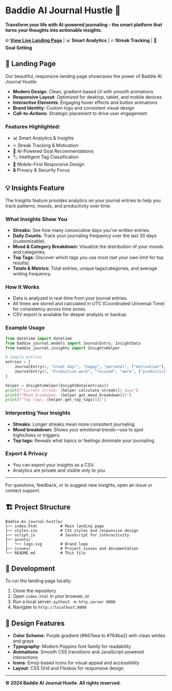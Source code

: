 # Baddie AI Journal Hustle 👑

**Transform your life with AI-powered journaling - the smart platform that turns your thoughts into actionable insights.**

🌐 **[View Live Landing Page](./index.html)** | 📊 **Smart Analytics** | 🔥 **Streak Tracking** | 🎯 **Goal Setting**

## 🚀 Landing Page

Our beautiful, responsive landing page showcases the power of Baddie AI Journal Hustle:

- **Modern Design**: Clean, gradient-based UI with smooth animations
- **Responsive Layout**: Optimized for desktop, tablet, and mobile devices
- **Interactive Elements**: Engaging hover effects and button animations
- **Brand Identity**: Custom logo and consistent visual design
- **Call-to-Actions**: Strategic placement to drive user engagement

### Features Highlighted:
- 📊 Smart Analytics & Insights
- 🔥 Streak Tracking & Motivation
- 🎯 AI-Powered Goal Recommendations
- 🏷️ Intelligent Tag Classification
- 📱 Mobile-First Responsive Design
- 🔒 Privacy & Security Focus

## 💡 Insights Feature

The Insights feature provides analytics on your journal entries to help you track patterns, moods, and productivity over time.

### What Insights Show You
- **Streaks:** See how many consecutive days you’ve written entries.
- **Daily Counts:** Track your journaling frequency over the last 30 days (customizable).
- **Mood & Category Breakdown:** Visualize the distribution of your moods and categories.
- **Top Tags:** Discover which tags you use most (set your own limit for top results).
- **Totals & Metrics:** Total entries, unique tags/categories, and average writing frequency.

### How It Works
- Data is analyzed in real-time from your journal entries.
- All times are stored and calculated in UTC (Coordinated Universal Time) for consistency across time zones.
- CSV export is available for deeper analysis or backup.

### Example Usage
```python
from datetime import datetime
from baddie_journal.models import JournalEntry, InsightData
from baddie_journal.insights import InsightsHelper

# Sample entries
entries = [
    JournalEntry(1, "Great day!", "happy", "personal", ["motivation"], datetime.utcnow()),
    JournalEntry(2, "Productive work", "focused", "work", ["productivity"], datetime.utcnow())
]

helper = InsightsHelper(InsightData(entries))
print(f"Current streak: {helper.calculate_streak()} days")
print(f"Mood breakdown: {helper.get_mood_breakdown()}")
print(f"Top tags: {helper.get_top_tags(5)}")
```

### Interpreting Your Insights
- **Streaks:** Longer streaks mean more consistent journaling.
- **Mood breakdown:** Shows your emotional trends—use to spot highs/lows or triggers.
- **Top tags:** Reveals what topics or feelings dominate your journaling.

### Export & Privacy
- You can export your insights as a CSV.
- Analytics are private and visible only to you.

---

For questions, feedback, or to suggest new insights, open an issue or contact support.

## 🏗️ Project Structure

```
Baddie-Ai-journal-hustle/
├── index.html          # Main landing page
├── styles.css          # CSS styles and responsive design
├── script.js           # JavaScript for interactivity
├── assets/
│   └── logo.svg        # Brand logo
├── issues/             # Project issues and documentation
└── README.md           # This file
```

## 🔧 Development

To run the landing page locally:

1. Clone the repository
2. Open `index.html` in your browser, or
3. Run a local server: `python3 -m http.server 8000`
4. Navigate to `http://localhost:8000`

## 🎨 Design Features

- **Color Scheme**: Purple gradient (#667eea to #764ba2) with clean whites and grays
- **Typography**: Modern Poppins font family for readability
- **Animations**: Smooth CSS transitions and JavaScript-powered interactions
- **Icons**: Emoji-based icons for visual appeal and accessibility
- **Layout**: CSS Grid and Flexbox for responsive design

---

**© 2024 Baddie AI Journal Hustle. All rights reserved.**
